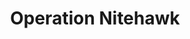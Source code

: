 ---
mission_id: nitehawk
editorsChoice:
title: "Operation Nitehawk"
authors: 
    - "Commander Krud"
date:
filename: "nitehawk.zip"
description: "An X-wing from Nitehawks Squadron was shot down investigating and Imperial Weapons Production Facility on Dalron 5. Kyle's mission is to locate the X-wing and destroy the facility."
cover: "dangroom.png"
levelReplaced:	SECBASE
difficulty: yes
bm:	yws
fme: yes
wax: no
three_do: yes
voc: yes
gmd: no
vue: no
lfd: no
base: "New level from scratch" 
editors: "DFUSE 1.00, FMECAD"

---
